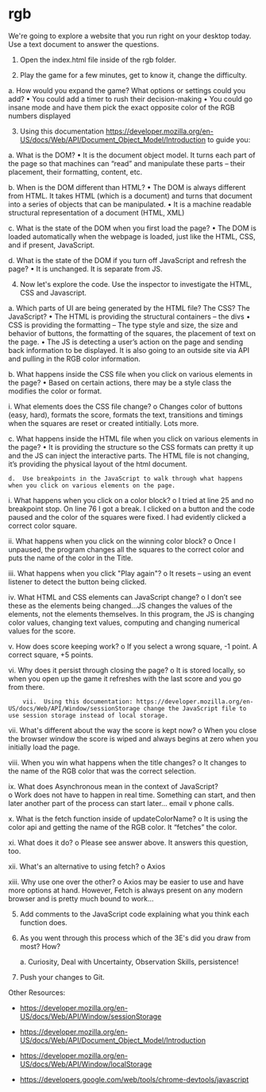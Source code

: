 # rgb
We&#39;re going to explore a website that you run right on your desktop today. Use a text document to answer the questions.

1.  Open the index.html file inside of the rgb folder. 

2.  Play the game for a few minutes, get to know it, change the difficulty. 

a.	How would you expand the game? What options or settings could you add? 
•	You could add a timer to rush their decision-making
•	You could go insane mode and have them pick the exact opposite color of the RGB numbers displayed


3.  Using this documentation https://developer.mozilla.org/en-US/docs/Web/API/Document_Object_Model/Introduction to guide you: 

a.	What is the DOM?
•	It is the document object model. It turns each part of the page so that machines can “read” and manipulate these parts – their placement, their formatting, content, etc.

b.	When is the DOM different than HTML?
•	The DOM is always different from HTML. It takes HTML (which is a document) and turns that document into a series of objects that can be manipulated.
•	It is a machine readable structural representation of a document (HTML, XML)

c.	What is the state of the DOM when you first load the page?
•	The DOM is loaded automatically when the webpage is loaded, just like the HTML, CSS, and if present, JavaScript.

d.	What is the state of the DOM if you turn off JavaScript and refresh the page? 
•	It is unchanged. It is separate from JS.

4.  Now let's explore the code. Use the inspector to investigate the HTML, CSS and Javascript. 

a.	Which parts of UI are being generated by the HTML file? The CSS? The JavaScript? 
•	The HTML is providing the structural containers – the divs
•	CSS is providing the formatting – The type style and size, the size and behavior of buttons, the formatting of the squares, the placement of text on the page.
•	The JS is detecting a user’s action on the page and sending back information to be displayed. It is also going to an outside site via API and pulling in the RGB color information. 

b.	What happens inside the CSS file when you click on various elements in the page? 
•	Based on certain actions, there may be a style class the modifies the color or format.

i.	What elements does the CSS file change? 
o	Changes color of buttons (easy, hard), formats the score, formats the text, transitions and timings when the squares are reset or created intitially. Lots more.

c.	What happens inside the HTML file when you click on various elements in the page? 
•	It is providing the structure so the CSS formats can pretty it up and the JS can inject the interactive parts. The HTML file is not changing, it’s providing the physical layout of the html document.

    d.  Use breakpoints in the JavaScript to walk through what happens when you click on various elements on the page. 

i.	What happens when you click on a color block?
o	I tried at line 25 and no breakpoint stop. On line 76 I got a break. I clicked on a button and the code paused and the color of the squares were fixed. I had evidently clicked a correct color square.

ii.	What happens when you click on the winning color block? 
o	Once I unpaused, the program changes all the squares to the correct color and puts the name of the color in the Title.

iii.	What happens when you click "Play again"? 
o	It resets – using an event listener to detect the button being clicked.

iv.	What HTML and CSS elements can JavaScript change? 
o	I don’t see these as the elements being changed…JS changes the values of the elements, not the elements themselves. In this program, the JS is changing color values, changing text values, computing and changing numerical values for the score. 

v.	How does score keeping work? 
o	If you select a wrong square, -1 point. A correct square, +5 points.

vi.	Why does it persist through closing the page? 
o	It is stored locally, so when you open up the game it refreshes with the last score and you go from there.

        vii.  Using this documentation: https://developer.mozilla.org/en-US/docs/Web/API/Window/sessionStorage change the JavaScript file to use session storage instead of local storage. 

vii.	What's different about the way the score is kept now? 
o	When you close the browser window the score is wiped and always begins at zero when you initially load the page.

viii.	When you win what happens when the title changes? 
o	It changes to the name of the RGB color that was the correct selection.

ix.	What does Asynchronous mean in the context of JavaScript? \
o	Work does not have to happen in real time. Something can start, and then later another part of the process can start later… email v phone calls.

x.	What is the fetch function inside of updateColorName? 
o	It is using the color api and getting the name of the RGB color. It “fetches” the color.

xi.	What does it do? 
o	Please see answer above. It answers this question, too.

xii.	What's an alternative to using fetch? 
o	Axios

xiii.	Why use one over the other? 
o	Axios may be easier to use and have more options at hand. However, Fetch is always present on any modern browser and is pretty much bound to work…

5.  Add comments to the JavaScript code explaining what you think each function does. 

6.  As you went through this process which of the 3E's did you draw from most? How?

    a.  Curiosity, Deal with Uncertainty, Observation Skills, persistence!

7.  Push your changes to Git.

Other Resources: 

- https://developer.mozilla.org/en-US/docs/Web/API/Window/sessionStorage

- https://developer.mozilla.org/en-US/docs/Web/API/Document_Object_Model/Introduction

- https://developer.mozilla.org/en-US/docs/Web/API/Window/localStorage

- https://developers.google.com/web/tools/chrome-devtools/javascript

